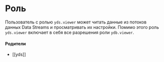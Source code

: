 # Роль

Пользователь с ролью `yds.viewer` может читать данные из потоков данных Data Streams и просматривать их настройки. Помимо этого роль `yds.viewer` включает в себя все разрешения роли `ydb.viewer`.


#### Родители

- [[yds]]
